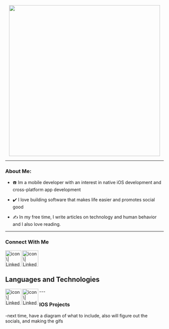 


<div id="header" align="center">
<img src="https://media.giphy.com/media/SlaiZOZAoL0xRoVYhI/giphy.gif" width="480" />
  <link rel="stylesheet" href="https://cdnjs.cloudflare.com/ajax/libs/font-awesome/5.15.3/css/all.min.css">
</div>

---

### About Me:

- :phone: Im a mobile developer with an interest in native iOS development and cross-platform app development

- :heavy_check_mark: I love building software that makes life easier and promotes social good

- :writing_hand: In my free time, I write articles on technology and human behavior and I also love reading. 

---
### Connect With Me
<div>
<a href="https://www.linkedin.com/in/yushi95/"><img align="left" src="https://github.com/dheereshagrwal/colored-icons/blob/master/svg/linkedin.svg" alt="icon \| LinkedIn" width="51px"/></a>

<a href="https://www.linkedin.com/in/yushi95/"><img src="https://github.com/dheereshagrwal/colored-icons/blob/master/images/gmail.png" alt="icon \| LinkedIn" width="51px"/></a>

</div

---

## Languages and Technologies

<div>

<a href="https://www.linkedin.com/in/yushi95/"><img align="left" src="https://github.com/dheereshagrwal/colored-icons/blob/master/svg/reactjs.svg" alt="icon \| LinkedIn" width="51px"/></a>

<a href="https://www.linkedin.com/in/yushi95/"><img align="left" src="https://github.com/dheereshagrwal/colored-icons/blob/master/svg/redux.svg" alt="icon \| LinkedIn" width="51px"/></a>


  
</div>
---

### IOS Projects


-next time, have a diagram of what to include, also will figure out the socials, and making the gifs
